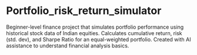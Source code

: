 # Portfolio_risk_return_simulator
Beginner-level finance project that simulates portfolio performance using historical stock data of Indian equities. Calculates cumulative return, risk (std. dev), and Sharpe Ratio for an equal-weighted portfolio. Created with AI assistance to understand financial analysis basics.
